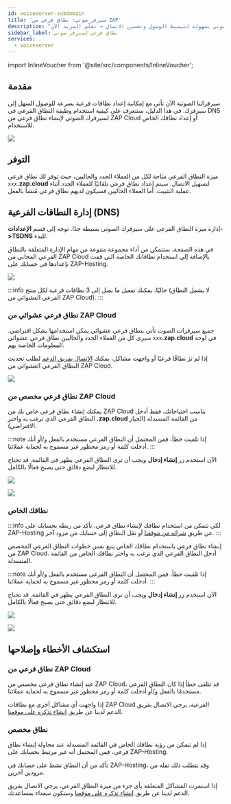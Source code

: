 ```yaml
---
id: voiceserver-subdomain
title: 'سيرفر صوتي: نطاق فرعي من ZAP'
description: "اكتشف كيف تضبط وتدير نطاقات فرعية مخصصة لسيرفرك الصوتي بسهولة لتبسيط الوصول وتحسين الاتصال → تعلّم المزيد الآن"
sidebar_label: نطاق فرعي لسيرفر صوتي
services:
  - voiceserver
---
```


import InlineVoucher from '@site/src/components/InlineVoucher';

## مقدمة

سيرفراتنا الصوتية الآن تأتي مع إمكانية إعداد نطاقات فرعية بسرعة للوصول السهل إلى سيرفرك. في هذا الدليل، ستتعرف على كيفية استخدام وظيفة النطاق الفرعي في DNS لسيرفرك الصوتي لإنشاء نطاق فرعي من ZAP Cloud أو إعداد نطاقك الخاص للاستخدام.

![](https://screensaver01.zap-hosting.com/index.php/s/5dCaYAztCfESCdN/preview)

<InlineVoucher />

## التوفر

ميزة النطاق الفرعي متاحة لكل من العملاء الجدد والحاليين، حيث توفر لك نطاق فرعي `xxx`**.zap.cloud** لتسهيل الاتصال. سيتم إعداد نطاق فرعي تلقائيًا للعملاء الجدد أثناء عملية التثبيت. أما العملاء الحاليين فسيكون لديهم نطاق فرعي مُنشأ بالفعل.

## إدارة النطاقات الفرعية (DNS)

إدارة ميزة النطاق الفرعي على سيرفرك الصوتي بسيطة جدًا. توجه إلى قسم **الإعدادات->TSDNS** للبدء.

في هذه الصفحة، ستتمكن من أداء مجموعة متنوعة من مهام الإدارة المتعلقة بالنطاق الفرعي المجاني من ZAP Cloud بالإضافة إلى استخدام نطاقاتك الخاصة التي قمت بإعدادها في حسابك على ZAP-Hosting.

![](https://screensaver01.zap-hosting.com/index.php/s/iyNzw3R6iEesp3Y/preview)

:::info
حاليًا، يمكنك تفعيل ما يصل إلى 3 نطاقات فرعية لكل منتج (لا يشمل النطاق الفرعي العشوائي من ZAP Cloud).
:::

### نطاق فرعي عشوائي من ZAP Cloud

جميع سيرفرات الصوت تأتي بنطاق فرعي عشوائي يمكن استخدامها بشكل افتراضي. سيرى كل من العملاء الجدد والحاليين نطاق فرعي عشوائي `xxx`**.zap.cloud** في لوحة المعلومات الخاصة بهم.

إذا لم ترَ نطاقًا فرعيًا أو واجهت مشاكل، يمكنك [الاتصال بفريق الدعم](https://zap-hosting.com/en/customer/support/) لطلب تحديث النطاق الفرعي العشوائي من ZAP Cloud.

![](https://screensaver01.zap-hosting.com/index.php/s/eCXcyNbgjEnQrx4/preview)

### نطاق فرعي مخصص من ZAP Cloud

يمكنك إنشاء نطاق فرعي خاص بك من ZAP Cloud يناسب احتياجاتك، فقط أدخل النطاق الفرعي الذي ترغب به واختر **.zap.cloud** من القائمة المنسدلة (الخيار الافتراضي).

:::note
إذا تلقيت خطأ، فمن المحتمل أن النطاق الفرعي مستخدم بالفعل و/أو أنك أدخلت كلمة أو رمز محظور غير مسموح به لحماية عملائنا.
:::

الآن استخدم زر **إنشاء إدخال** ويجب أن ترى النطاق الفرعي يظهر في القائمة. قد تحتاج للانتظار لبضع دقائق حتى يصبح فعالًا بالكامل.

![](https://screensaver01.zap-hosting.com/index.php/s/odqKSyzXRLi5zRx/preview)

![](https://screensaver01.zap-hosting.com/index.php/s/yWmt4j3nWEgbN6K/preview)

### نطاقك الخاص

:::info
لكي تتمكن من استخدام نطاقك لإنشاء نطاق فرعي، تأكد من ربطه بحسابك على ZAP-Hosting عن طريق [شرائه من موقعنا](https://zap-hosting.com/en/shop/product/domain/) أو نقل النطاق إلى حسابك من مزود آخر.
:::

إنشاء نطاق فرعي باستخدام نطاقك الخاص يتبع نفس خطوات النطاق الفرعي المخصص من ZAP Cloud. أدخل النطاق الفرعي الذي ترغب به واختر نطاقك الخاص من القائمة المنسدلة.

:::note
إذا تلقيت خطأ، فمن المحتمل أن النطاق الفرعي مستخدم بالفعل و/أو أنك أدخلت كلمة أو رمز محظور غير مسموح به لحماية عملائنا.
:::

الآن استخدم زر **إنشاء إدخال** ويجب أن ترى النطاق الفرعي يظهر في القائمة. قد تحتاج للانتظار لبضع دقائق حتى يصبح فعالًا بالكامل.

![](https://screensaver01.zap-hosting.com/index.php/s/Xoe8c4T9TNpby27/preview)

![](https://screensaver01.zap-hosting.com/index.php/s/AX9yFSb3nRNoKiF/preview)

## استكشاف الأخطاء وإصلاحها

### نطاق فرعي من ZAP Cloud

عند إنشاء نطاق فرعي مخصص من ZAP Cloud، قد تتلقى خطأ إذا كان النطاق الفرعي مستخدمًا بالفعل و/أو أدخلت كلمة أو رمز محظور غير مسموح به لحماية عملائنا.

إذا واجهت أي مشاكل أخرى مع نطاقات ZAP Cloud الفرعية، يرجى الاتصال بفريق الدعم لدينا عن طريق [إنشاء تذكرة على موقعنا](https://zap-hosting.com/en/customer/support/).

### نطاق مخصص

إذا لم تتمكن من رؤية نطاقك الخاص في القائمة المنسدلة عند محاولة إنشاء نطاق فرعي، فمن المحتمل أنه غير مرتبط بحسابك على ZAP-Hosting.

تأكد من أن النطاق نشط على حسابك في ZAP-Hosting، وقد يتطلب ذلك نقله من مزودين آخرين.

إذا استمرت المشاكل المتعلقة بأي جزء من ميزة النطاق الفرعي، يرجى الاتصال بفريق الدعم لدينا عن طريق [إنشاء تذكرة على موقعنا](https://zap-hosting.com/en/customer/support/) وسنكون سعداء بمساعدتك.

<InlineVoucher />